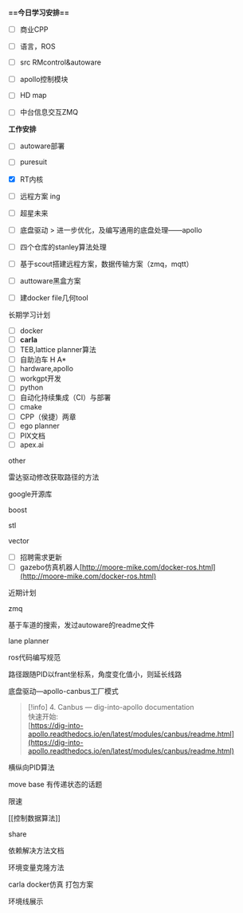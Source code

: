 **==今日学习安排==**

- [ ] 商业CPP
- [ ] 语言，ROS
- [ ] src RMcontrol&autoware
- [ ] apollo控制模块
- [ ] HD map
- [ ] 中台信息交互ZMQ

  

**工作安排**

- [ ] autoware部署
- [ ] puresuit
- [x] RT内核
- [ ] 远程方案 ing
- [ ] 超星未来
- [ ] 底盘驱动 > 进一步优化，及编写通用的底盘处理——apollo
- [ ] 四个仓库的stanley算法处理
- [ ] 基于scout搭建远程方案，数据传输方案（zmq，mqtt）
- [ ] auttoware黑盒方案
- [ ] 建docker file几何tool

  

长期学习计划

- [ ] docker
- [ ] **carla**
- [ ] TEB,lattice planner算法
- [ ] 自助泊车 H A*
- [ ] hardware,apollo
- [ ] workgpt开发
- [ ] python
- [ ] 自动化持续集成（CI）与部署
- [ ] cmake
- [ ] CPP（侯捷）两章
- [ ] ego planner
- [ ] PIX文档
- [ ] apex.ai

other

雷达驱动修改获取路径的方法

google开源库

boost

stl

vector

- [ ] 招聘需求更新
- [ ] gazebo仿真机器人[http://moore-mike.com/docker-ros.html](http://moore-mike.com/docker-ros.html)

近期计划

zmq

基于车道的搜索，发过autoware的readme文件

lane planner

ros代码编写规范

路径跟随PID以frant坐标系，角度变化值小，则延长线路

底盘驱动—apollo-canbus工厂模式

> [!info] 4. Canbus — dig-into-apollo documentation  
> 快速开始:  
> [https://dig-into-apollo.readthedocs.io/en/latest/modules/canbus/readme.html](https://dig-into-apollo.readthedocs.io/en/latest/modules/canbus/readme.html)  

横纵向PID算法

move base 有传递状态的话题

限速

[[控制数据算法]]

  

share

依赖解决方法文档

环境变量克隆方法

carla docker仿真 打包方案

环境线展示